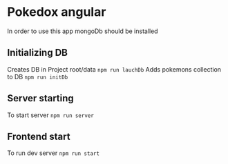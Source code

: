 # Pokedox angular

In order to use this app mongoDb should be installed

## Initializing DB

Creates DB in Project root/data ``` npm run lauchDb ``` 
Adds pokemons collection to DB ``` npm run initDb  ``` 

## Server starting

To start server  ``` npm run server ``` 

## Frontend start

To run dev server ``` npm run start ```
